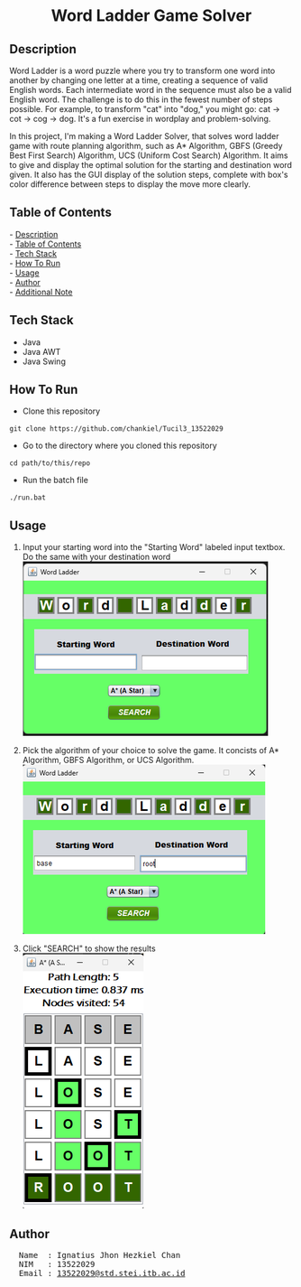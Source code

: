 <h1 align="center">Word Ladder Game Solver</h1>
<h2 id="description">Description </h2>

Word Ladder is a word puzzle where you try to transform one word into another by changing one letter at a time, creating a sequence of valid English words. Each intermediate word in the sequence must also be a valid English word. The challenge is to do this in the fewest number of steps possible. For example, to transform "cat" into "dog," you might go: cat -> cot -> cog -> dog. It's a fun exercise in wordplay and problem-solving.  
  
In this project, I'm making a Word Ladder Solver, that solves word ladder game with route planning algorithm, such as A* Algorithm, GBFS (Greedy Best First Search) Algorithm, UCS (Uniform Cost Search) Algorithm. It aims to give and display the optimal solution for the starting and destination word given. It also has the GUI display of the solution steps, complete with box's color difference between steps to display the move more clearly. 

<h2 id="table-of-contents">Table of Contents</h2>
- <a href="#description">Description</a><br/>
- <a href="#table-of-contents">Table of Contents</a><br/>
- <a href="#tech-stack">Tech Stack</a><br/>
- <a href="#how-to-run">How To Run</a><br/>
- <a href="#usage">Usage</a><br/>
- <a href="#author">Author</a><br/>
- <a href="#note">Additional Note</a>

<h2 id="tech-stack">Tech Stack</h2>

- Java
- Java AWT
- Java Swing

<h2 id="how-to-run">How To Run</h2>

- Clone this repository
```
git clone https://github.com/chankiel/Tucil3_13522029
```

- Go to the directory where you cloned this repository
```
cd path/to/this/repo
```

- Run the batch file
```
./run.bat
```

<h2 id="usage">Usage</h2>

1. Input your starting word into the "Starting Word" labeled input textbox. Do the same with your destination word  
![One](./img/empty_home.png)
2. Pick the algorithm of your choice to solve the game. It concists of A* Algorithm, GBFS Algorithm, or UCS Algorithm.   
![Two](./img/input_home.png)

3. Click "SEARCH" to show the results  
![Three](./img/result.png)

<h2 id="author">Author</h2>
<pre>
  Name  : Ignatius Jhon Hezkiel Chan
  NIM   : 13522029
  Email : <a href="mailto:13522029@std.stei.itb.ac.id">13522029@std.stei.itb.ac.id</a>
</pre>